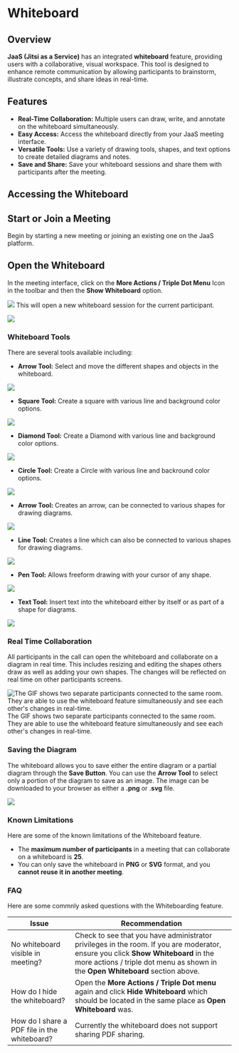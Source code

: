 # Whiteboard

## Overview

**JaaS (Jitsi as a Service)** has an integrated **whiteboard** feature, providing users with a collaborative, visual workspace. This tool is designed to enhance remote communication by allowing participants to brainstorm, illustrate concepts, and share ideas in real-time.

## Features

* **Real-Time Collaboration:** Multiple users can draw, write, and annotate on the whiteboard simultaneously.
* **Easy Access:** Access the whiteboard directly from your JaaS meeting interface.
* **Versatile Tools:** Use a variety of drawing tools, shapes, and text options to create detailed diagrams and notes.
* **Save and Share:** Save your whiteboard sessions and share them with participants after the meeting.

## Accessing the Whiteboard

## Start or Join a Meeting

Begin by starting a new meeting or joining an existing one on the JaaS platform.

## Open the Whiteboard

In the meeting interface, click on the **More Actions / Triple Dot Menu** Icon in the toolbar and then the **Show Whiteboard** option.

![](../images/a505886-image.png)
This will open a new whiteboard session for the current participant.

![](../images/15345a2-Open_Whiteboard_2.gif)

### Whiteboard Tools

There are several tools available including:

* **Arrow Tool:**  Select and move the different shapes and objects in the whiteboard.

![](../images/0b9b43d-JaaS_Whiteboard_Arrow_Tool.gif)

* **Square Tool:** Create a square with various line and background color options.

![](../images/f0ee68b-Square_Tool.gif)

* **Diamond Tool:** Create a Diamond with various line and background color options.

![](../images/ae4fbff-Diamond_Tool.gif)

* **Circle Tool:** Create a Circle with various line and backround color options.

![](../images/c0619f7-Circle_Shape.gif)

* **Arrow Tool:** Creates an arrow, can be connected to various shapes for drawing diagrams.

![](../images/df4fa2e-Arrow_Shape.gif)

* **Line Tool:** Creates a line which can also be connected to various shapes for drawing diagrams.

![](../images/b3c9c55-Line_Tool.gif)

* **Pen Tool:** Allows freeform drawing with your cursor of any shape.

![](../images/a92510f-Pen_Tool.gif)

* **Text Tool:** Insert text into the whiteboard either by itself or as part of a shape for diagrams.

![](../images/1538fd0-Text_Tool.gif)

### Real Time Collaboration

All participants in the call can open the whiteboard and collaborate on a diagram in real time. This includes resizing and editing the shapes others draw as well as adding your own shapes. The changes will be reflected on real time on other participants screens.

![The GIF shows two separate participants connected to the same room. They are able to use the whiteboard feature simultaneously and see each other's changes in real-time.](../images/9481db9-Real_Time_Collaboration.gif)The GIF shows two separate participants connected to the same room. They are able to use the whiteboard feature simultaneously and see each other's changes in real-time.

### Saving the Diagram

The whiteboard allows you to save either the entire diagram or a partial diagram through the **Save Button**. You can use the **Arrow Tool** to select only a portion of the diagram to save as an image. The image can be downloaded to your browser as either a **.png** or .**svg** file.

![](../images/6e1cce1-Save_Tool.gif)

### Known Limitations

Here are some of the known limitations of the Whiteboard feature.

* The **maximum number of participants** in a meeting that can collaborate on a whiteboard is **25**.
* You can only save the whiteboard in **PNG** or **SVG** format, and you **cannot reuse it in another meeting**.

### FAQ

Here are some commnly asked questions with the Whiteboarding feature.

| Issue | Recommendation |
| --- | --- |
| No whiteboard visible in meeting? | Check to see that you have administrator privileges in the room. If you are moderator, ensure you click **Show Whiteboard** in the more actions / triple dot menu as shown in the **Open Whiteboard** section above. |
| How do I hide the whiteboard? | Open the **More Actions / Triple Dot menu** again and click **Hide Whiteboard** which should be located in the same place as **Open Whiteboard** was. |
| How do I share a PDF file in the whiteboard? | Currently the whiteboard does not support sharing PDF sharing. |
